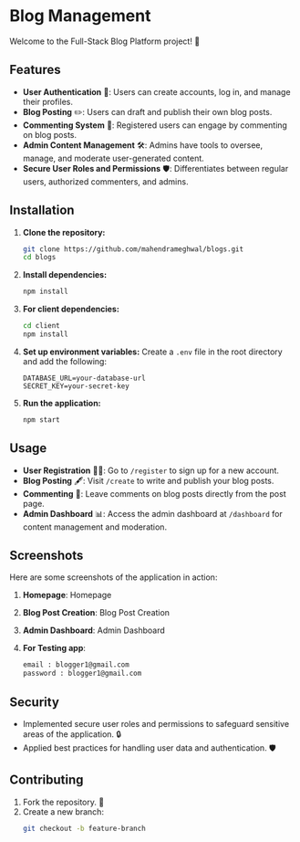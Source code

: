 # Blog Management

Welcome to the Full-Stack Blog Platform project! 🌟 

## Features

- **User Authentication** 🔑: Users can create accounts, log in, and manage their profiles.
- **Blog Posting** ✏️: Users can draft and publish their own blog posts.
- **Commenting System** 💬: Registered users can engage by commenting on blog posts.
- **Admin Content Management** 🛠️: Admins have tools to oversee, manage, and moderate user-generated content.
- **Secure User Roles and Permissions** 🛡️: Differentiates between regular users, authorized commenters, and admins.

## Installation

1. **Clone the repository:**
    ```bash
    git clone https://github.com/mahendrameghwal/blogs.git
    cd blogs
    ```

2. **Install dependencies:**
    ```bash
    npm install
    ```

3. **For client dependencies:**
    ```bash
    cd client 
    npm install 
    ```

4. **Set up environment variables:**
    Create a `.env` file in the root directory and add the following:
    ```env
    DATABASE_URL=your-database-url
    SECRET_KEY=your-secret-key
    ```

5. **Run the application:**
    ```bash
    npm start
    ```

## Usage

- **User Registration** 🧑‍💻: Go to `/register` to sign up for a new account.
- **Blog Posting** 🖋️: Visit `/create` to write and publish your blog posts.
- **Commenting** 💭: Leave comments on blog posts directly from the post page.
- **Admin Dashboard** 📊: Access the admin dashboard at `/dashboard` for content management and moderation.

## Screenshots

Here are some screenshots of the application in action:

1. **Homepage**:
   Homepage

2. **Blog Post Creation**:
   Blog Post Creation

3. **Admin Dashboard**:
   Admin Dashboard
   
3. **For Testing app**:
    ```bash
    email : blogger1@gmail.com
    password : blogger1@gmail.com
    ```

   

## Security

- Implemented secure user roles and permissions to safeguard sensitive areas of the application. 🔒
- Applied best practices for handling user data and authentication. 🛡️

## Contributing

1. Fork the repository. 🍴
2. Create a new branch:
   ```bash
   git checkout -b feature-branch
